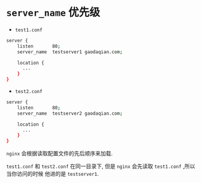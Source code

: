 # `server_name` 优先级

- `test1.conf`

```bash
server {
    listen       80;
    server_name  testserver1 gaodaqian.com;

    location {
      ...
    }
}
```

- `test2.conf`

```bash
server {
    listen       80;
    server_name  testserver2 gaodaqian.com;

    location {
      ...
    }
}
```

`nginx` 会根据读取配置文件的先后顺序来加载.

`test1.conf` 和 `test2.conf` 在同一目录下, 但是 `nginx` 会先读取 `test1.conf` ,所以当你访问的时候 他进的是 `testserver1`.